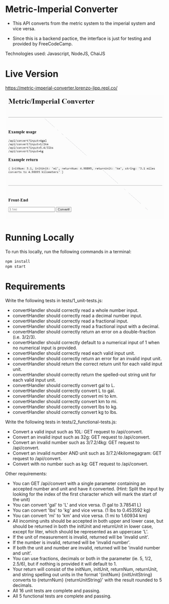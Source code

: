 # Metric-Imperial Converter

- This API converts from the metric system to the imperial system and vice versa.

- Since this is a backend pactice, the interface is just for testing and provided by FreeCodeCamp.

Technologies used: Javascript, NodeJS, ChaiJS

# Live Version

https://metric-imperial-converter.lorenzo-lipp.repl.co/

![image](./images/preview.png)

# Running Locally

To run this locally, run the following commands in a terminal:

```
npm install
npm start
```

# Requirements

Write the following tests in tests/1_unit-tests.js:

- convertHandler should correctly read a whole number input.
- convertHandler should correctly read a decimal number input.
- convertHandler should correctly read a fractional input.
- convertHandler should correctly read a fractional input with a decimal.
- convertHandler should correctly return an error on a double-fraction (i.e. 3/2/3).
- convertHandler should correctly default to a numerical input of 1 when no numerical input is provided.
- convertHandler should correctly read each valid input unit.
- convertHandler should correctly return an error for an invalid input unit.
- convertHandler should return the correct return unit for each valid input unit.
- convertHandler should correctly return the spelled-out string unit for each valid input unit.
- convertHandler should correctly convert gal to L.
- convertHandler should correctly convert L to gal.
- convertHandler should correctly convert mi to km.
- convertHandler should correctly convert km to mi.
- convertHandler should correctly convert lbs to kg.
- convertHandler should correctly convert kg to lbs.

Write the following tests in tests/2_functional-tests.js:

- Convert a valid input such as 10L: GET request to /api/convert.
- Convert an invalid input such as 32g: GET request to /api/convert.
- Convert an invalid number such as 3/7.2/4kg: GET request to /api/convert.
- Convert an invalid number AND unit such as 3/7.2/4kilomegagram: GET request to /api/convert.
- Convert with no number such as kg: GET request to /api/convert.

Other requirements:

- You can GET /api/convert with a single parameter containing an accepted number and unit and have it converted. (Hint: Split the input by looking for the index of the first character which will mark the start of the unit)
- You can convert 'gal' to 'L' and vice versa. (1 gal to 3.78541 L)
- You can convert 'lbs' to 'kg' and vice versa. (1 lbs to 0.453592 kg)
- You can convert 'mi' to 'km' and vice versa. (1 mi to 1.60934 km)
- All incoming units should be accepted in both upper and lower case, but should be returned in both the initUnit and returnUnit in lower case, except for liter, which should be represented as an uppercase 'L'.
- If the unit of measurement is invalid, returned will be 'invalid unit'.
- If the number is invalid, returned will be 'invalid number'.
- If both the unit and number are invalid, returned will be 'invalid number and unit'.
- You can use fractions, decimals or both in the parameter (ie. 5, 1/2, 2.5/6), but if nothing is provided it will default to 1.
- Your return will consist of the initNum, initUnit, returnNum, returnUnit, and string spelling out units in the format '{initNum} {initUnitString} converts to {returnNum} {returnUnitString}' with the result rounded to 5 decimals.
- All 16 unit tests are complete and passing.
- All 5 functional tests are complete and passing.